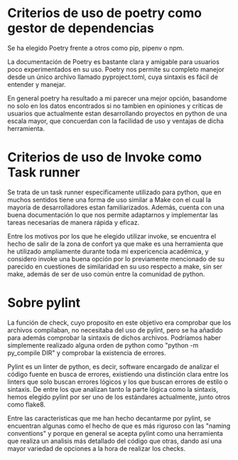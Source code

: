 # Criterios de uso de poetry como gestor de dependencias

Se ha elegido Poetry frente a otros como pip, pipenv o npm.

La documentación de Poetry es bastante clara y amigable para usuarios poco experimentados en su uso. Poetry nos permite su completo manejor desde un único archivo llamado pyproject.toml, cuya sintaxis es fácil de entender y manejar.

En general poetry ha resultado a mi parecer una mejor opción, basandome no solo en los datos encontrados si no tambien en opiniones y críticas de usuarios que actualmente estan desarrollando proyectos en python de una escala mayor, que concuerdan con la facilidad de uso y ventajas de dicha herramienta.

# Criterios de uso de Invoke como Task runner

Se trata de un task runner especificamente utilizado para python, que en muchos sentidos tiene una forma de uso similar a Make con el cual la mayoría de desarrolladores estan familiarizados. Además, cuenta con una buena documentación lo que nos permite adaptarnos y implementar las tareas necesarias de manera rápida y eficaz.

Entre los motivos por los que he elegido utilizar invoke, se encuentra el hecho de salir de la zona de confort ya que make es una herramienta que he utilizado ampliamente durante toda mi expericencia académica, y considero invoke una buena opción por lo previamente mencionado de su parecido en cuestiones de similaridad en su uso respecto a make, sin ser make, además de ser de uso común entre la comunidad de python.

# Sobre pylint

La función de check, cuyo proposito en este objetivo era comprobar que los archivos compilaban, no necesitaba del uso de pylint, pero se ha añadido para además comprobar la sintaxis de dichos archivos. Podríamos haber simplemente realizado alguna orden de python como "python -m py_compile DIR" y comprobar la existencia de errores.

Pylint es un linter de python, es decir, software encargado de analizar el código fuente en busca de errores, existiendo una distinción clara entre los linters que solo buscan errores lógicos y los que buscan errores de estilo o sintaxis. De entre los que analizan tanto la parte lógica como la sintaxis, hemos elegido pylint por ser uno de los estándares actualmente, junto otros como flake8. 

Entre las caracteristicas que me han hecho decantarme por pylint, se encuentran algunas como el hecho de que es más riguroso con las "naming conventions" y porque en general se acepta pylint como una herramienta que realiza un analisis más detallado del código que otras, dando así una mayor variedad de opciones a la hora de realizar los checks.
